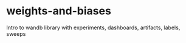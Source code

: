 # weights-and-biases
Intro to wandb library with experiments, dashboards, artifacts, labels, sweeps
